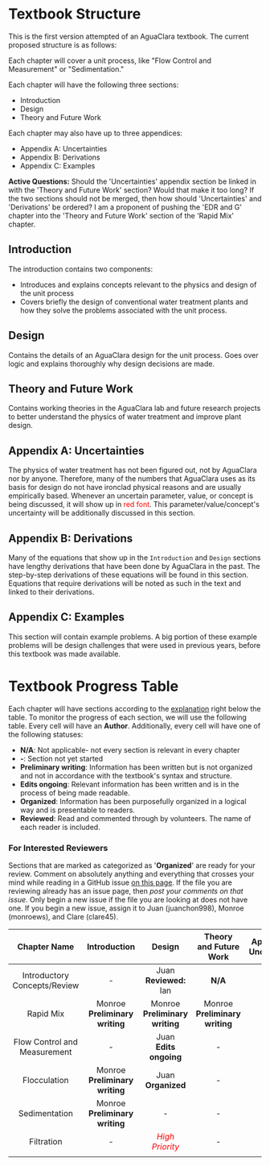 # Textbook Structure
This is the first version attempted of an AguaClara textbook. The current proposed structure is as follows:

Each chapter will cover a unit process, like "Flow Control and Measurement" or "Sedimentation."

Each chapter will have the following three sections:
- Introduction
- Design
- Theory and Future Work

Each chapter may also have up to three appendices:
- Appendix A: Uncertainties
- Appendix B: Derivations
- Appendix C: Examples

**Active Questions:** Should the 'Uncertainties' appendix section be linked in with the 'Theory and Future Work' section? Would that make it too long? If the two sections should not be merged, then how should 'Uncertainties' and 'Derivations' be ordered? I am a proponent of pushing the 'EDR and G' chapter into the 'Theory and Future Work' section of the 'Rapid Mix' chapter.

## Introduction
The introduction contains two components:
- Introduces and explains concepts relevant to the physics and design of the unit process
- Covers briefly the design of conventional water treatment plants and how they solve the problems associated with the unit process.  

## Design
Contains the details of an AguaClara design for the unit process. Goes over logic and explains thoroughly why design decisions are made.

## Theory and Future Work
Contains working theories in the AguaClara lab and future research projects to better understand the physics of water treatment and improve plant design.

## Appendix A: Uncertainties
The physics of water treatment has not been figured out, not by AguaClara nor by anyone. Therefore, many of the numbers that AguaClara uses as its basis for design do not have ironclad physical reasons and are usually empirically based. Whenever an uncertain parameter, value, or concept is being discussed, it will show up in <font color="red">red font</font>. This parameter/value/concept's uncertainty will be additionally discussed in this section.

## Appendix B: Derivations
Many of the equations that show up in the `Introduction` and `Design` sections have lengthy derivations that have been done by AguaClara in the past. The step-by-step derivations of these equations will be found in this section. Equations that require derivations will be noted as such in the text and linked to their derivations.


## Appendix C: Examples
This section will contain example problems. A big portion of these example problems will be design challenges that were used in previous years, before this textbook was made available.


# Textbook Progress Table

Each chapter will have sections according to the [explanation](https://github.com/AguaClara/CEE4540_Master/tree/master/AguaClara%20Water%20Treatment%20Plant%20Design#textbook-structure) right below the table. To monitor the progress of each section, we will use the following table. Every cell will have an **Author**. Additionally, every cell will have one of the following statuses:

- **N/A**: Not applicable- not every section is relevant in every chapter
- **-**: Section not yet started
- **Preliminary writing**: Information has been written but is not organized and not in accordance with the textbook's syntax and structure.
- **Edits ongoing**: Relevant information has been written and is in the process of being made readable.  
- **Organized**: Information has been purposefully organized in a logical way and is presentable to readers.  
- **Reviewed**: Read and commented through by volunteers. The name of each reader is included.

### For Interested Reviewers
Sections that are marked as categorized as '**Organized**' are ready for your review. Comment on absolutely anything and everything that crosses your mind while reading in a GitHub issue [on this page](https://github.com/AguaClara/CEE4540_Master/issues). If the file you are reviewing already has an issue page, then *post your comments on that issue*. Only begin a new issue if the file you are looking at does not have one. If you begin a new issue, assign it to Juan (juanchon998), Monroe (monroews), and Clare (clare45).

|         Chapter Name         |             Introduction             |                Design                |        Theory and Future Work        | Appendix A: Uncertainties |      Appendix B: Derivations       | Appendix C: Examples |
|:----------------------------:|:------------------------------------:|:------------------------------------:|:------------------------------------:|:-------------------------:|:----------------------------------:|:--------------------:|
| Introductory Concepts/Review |                  -                   |     Juan </br> **Reviewed:** Ian     |               **N/A**                |             -             |    Juan </br> **Edits ongoing**    |          -           |
|          Rapid Mix           | Monroe </br> **Preliminary writing** | Monroe </br> **Preliminary writing** | Monroe </br> **Preliminary writing** |             -             | Juan </br> **Preliminary writing** |          -           |
| Flow Control and Measurement |                  -                   |     Juan </br> **Edits ongoing**     |                  -                   |             -             |      Juan </br> **Organized**      |          -           |
|         Flocculation         | Monroe </br> **Preliminary writing** |       Juan </br> **Organized**       |                  -                   |             -             |    Juan </br> **Edits ongoing**    |          -           |
|        Sedimentation         | Monroe </br> **Preliminary writing** |                  -                   |                  -                   |             -             |                 -                  |          -           |
|          Filtration          |                  -                   |           <font color="red"> *High Priority* </font>            |                  -                   |             -             |                 -                  |          -           |
|                              |                                      |                                      |                                      |                           |                                    |                      |
